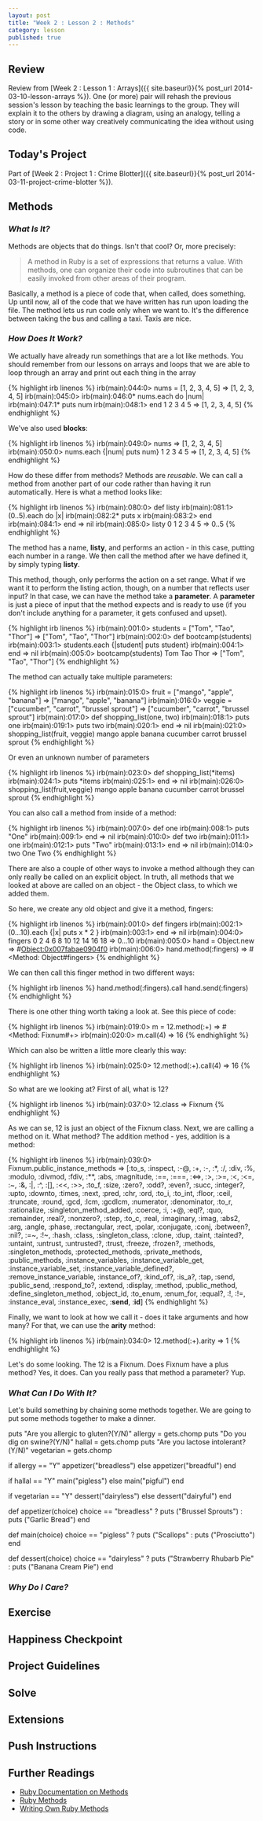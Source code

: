 ```yaml
---
layout: post
title: "Week 2 : Lesson 2 : Methods"
category: lesson
published: true
---
```


## Review

Review from [Week 2 : Lesson 1 : Arrays]({{ site.baseurl}}{% post_url 2014-03-10-lesson-arrays %}).  One (or more) pair will rehash the previous session's lesson by teaching the basic learnings to the group.  They will explain it to the others by drawing a diagram, using an analogy, telling a story or in some other way creatively communicating the idea without using code.

## Today's Project<a name="todays-project"></a>

Part of [Week 2 : Project 1 : Crime Blotter]({{ site.baseurl}}{% post_url 2014-03-11-project-crime-blotter %}).

## Methods

### _What Is It?_

Methods are objects that do things.  Isn't that cool?  Or, more precisely:

> A method in Ruby is a set of expressions that returns a value. With methods, one can organize their code into subroutines that can be easily invoked from other areas of their program. 

Basically, a method is a piece of code that, when called, does something.  Up until now, all of the code that we have written has run upon loading the file.  The method lets us run code only when we want to.  It's the difference between taking the bus and calling a taxi.  Taxis are nice.  

### _How Does It Work?_

We actually have already run somethings that are a lot like methods.  You should remember from our lessons on arrays and loops that we are able to loop through an array and print out each thing in the array

{% highlight irb linenos %}
irb(main):044:0> nums = [1, 2, 3, 4, 5]
=> [1, 2, 3, 4, 5]
irb(main):045:0> 
irb(main):046:0* nums.each do |num|
irb(main):047:1*     puts num
irb(main):048:1> end
1
2
3
4
5
=> [1, 2, 3, 4, 5]
{% endhighlight %}

We've also used **blocks**:

{% highlight irb linenos %}
irb(main):049:0> nums
=> [1, 2, 3, 4, 5]
irb(main):050:0> nums.each {|num| puts num}
1
2
3
4
5
=> [1, 2, 3, 4, 5]
{% endhighlight %}

How do these differ from methods?  Methods are _reusable_.  We can call a method from another part of our code rather than having it run automatically.  Here is what a method looks like:

{% highlight irb linenos %}
irb(main):080:0> def listy
irb(main):081:1> 	(0..5).each do |x|
irb(main):082:2* 		puts x
irb(main):083:2> 	end
irb(main):084:1> end
=> nil
irb(main):085:0> listy
0
1
2
3
4
5
=> 0..5
{% endhighlight %}

The method has a name, **listy**, and performs an action - in this case, putting each number in a range.  We then call the method after we have defined it, by simply typing **listy**. 

This method, though, only performs the action on a set range. What if we want it to perform the listing action, though, on a number that reflects user input?  In that case, we can have the method take a **parameter**.  A **parameter** is just a piece of input that the method expects and is ready to use (if you don't include anything for a parameter, it gets confused and upset).  

{% highlight irb linenos %}
irb(main):001:0> students = ["Tom", "Tao", "Thor"]
=> ["Tom", "Tao", "Thor"]
irb(main):002:0> def bootcamp(students)
irb(main):003:1> students.each {|student| puts student}
irb(main):004:1> end
=> nil
irb(main):005:0> bootcamp(students)
Tom
Tao
Thor
=> ["Tom", "Tao", "Thor"]
{% endhighlight %}

The method can actually take multiple parameters:

{% highlight irb linenos %}
irb(main):015:0> fruit = ["mango", "apple", "banana"]
=> ["mango", "apple", "banana"]
irb(main):016:0> veggie = ["cucumber", "carrot", "brussel sprout"]
=> ["cucumber", "carrot", "brussel sprout"]
irb(main):017:0> def shopping_list(one, two)
irb(main):018:1> puts one
irb(main):019:1> puts two
irb(main):020:1> end
=> nil
irb(main):021:0> shopping_list(fruit, veggie)
mango
apple
banana
cucumber
carrot
brussel sprout
{% endhighlight %}

Or even an unknown number of parameters

{% highlight irb linenos %}
irb(main):023:0> def shopping_list(*items)
irb(main):024:1> puts *items
irb(main):025:1> end
=> nil
irb(main):026:0> shopping_list(fruit,veggie)
mango
apple
banana
cucumber
carrot
brussel sprout
{% endhighlight %}

You can also call a method from inside of a method:

{% highlight irb linenos %}
irb(main):007:0> def one
irb(main):008:1> 	puts "One"
irb(main):009:1> end
=> nil
irb(main):010:0> def two
irb(main):011:1> 	one
irb(main):012:1> 	puts "Two"
irb(main):013:1> end
=> nil
irb(main):014:0> two
One
Two
{% endhighlight %}

There are also a couple of other ways to invoke a method although they can only really be called on an explicit object.  In truth, all methods that we looked at above are called on an object - the Object class, to which we added them.  

So here, we create any old object and give it a method, fingers:

{% highlight irb linenos %}
irb(main):001:0> def fingers
irb(main):002:1>   (0...10).each {|x| puts x * 2 }
irb(main):003:1> end
=> nil
irb(main):004:0> fingers
0
2
4
6
8
10
12
14
16
18
=> 0...10
irb(main):005:0> hand = Object.new
=> #<Object:0x007fabae0904f0>
irb(main):006:0> hand.method(:fingers)
=> #<Method: Object#fingers>
{% endhighlight %}

We can then call this finger method in two different ways:

{% highlight irb linenos %}
hand.method(:fingers).call
hand.send(:fingers)
{% endhighlight %}

There is one other thing worth taking a look at.  See this piece of code:

{% highlight irb linenos %}
irb(main):019:0> m = 12.method(:+)
=> #<Method: Fixnum#+>
irb(main):020:0> m.call(4)
=> 16
{% endhighlight %}

Which can also be written a little more clearly this way:

{% highlight irb linenos %}
irb(main):025:0> 12.method(:+).call(4)
=> 16
{% endhighlight %}

So what are we looking at?  First of all, what is 12?  

{% highlight irb linenos %}
irb(main):037:0> 12.class
=> Fixnum
{% endhighlight %}

As we can se, 12 is just an object of the Fixnum class.  Next, we are calling a method on it.  What method?  The addition method - yes, addition is a method: 

{% highlight irb linenos %}
irb(main):039:0> Fixnum.public_instance_methods
=> [:to_s, :inspect, :-@, :+, :-, :*, :/, :div, :%, :modulo, :divmod, :fdiv, :**, :abs, :magnitude, :==, :===, :<=>, :>, :>=, :<, :<=, :~, :&, :|, :^, :[], :<<, :>>, :to_f, :size, :zero?, :odd?, :even?, :succ, :integer?, :upto, :downto, :times, :next, :pred, :chr, :ord, :to_i, :to_int, :floor, :ceil, :truncate, :round, :gcd, :lcm, :gcdlcm, :numerator, :denominator, :to_r, :rationalize, :singleton_method_added, :coerce, :i, :+@, :eql?, :quo, :remainder, :real?, :nonzero?, :step, :to_c, :real, :imaginary, :imag, :abs2, :arg, :angle, :phase, :rectangular, :rect, :polar, :conjugate, :conj, :between?, :nil?, :=~, :!~, :hash, :class, :singleton_class, :clone, :dup, :taint, :tainted?, :untaint, :untrust, :untrusted?, :trust, :freeze, :frozen?, :methods, :singleton_methods, :protected_methods, :private_methods, :public_methods, :instance_variables, :instance_variable_get, :instance_variable_set, :instance_variable_defined?, :remove_instance_variable, :instance_of?, :kind_of?, :is_a?, :tap, :send, :public_send, :respond_to?, :extend, :display, :method, :public_method, :define_singleton_method, :object_id, :to_enum, :enum_for, :equal?, :!, :!=, :instance_eval, :instance_exec, :__send__, :__id__]
{% endhighlight %}

Finally, we want to look at how we call it - does it take arguments and how many?  For that, we can use the **arity** method:

{% highlight irb linenos %}
irb(main):034:0> 12.method(:+).arity
=> 1
{% endhighlight %}

Let's do some looking.  The 12 is a Fixnum.  Does Fixnum have a plus method?  Yes, it does.  Can you really pass that method a parameter?  Yup.







### _What Can I Do With It?_

Let's build something by chaining some methods together.  We are going to put some methods together to make a dinner.  

puts "Are you allergic to gluten?(Y/N)"
allergy = gets.chomp
puts "Do you dig on swine?(Y/N)"
hallal = gets.chomp
puts "Are you lactose intolerant?(Y/N)"
vegetarian = gets.chomp

if allergy == "Y"
	appetizer("breadless")
else
	appetizer("breadful")
end

if hallal == "Y"
	main("pigless")
else
	main("pigful")
end

if vegetarian == "Y"
	dessert("dairyless")
else
	dessert("dairyful")
end

def appetizer(choice)
	choice == "breadless" ? puts ("Brussel Sprouts") : puts ("Garlic Bread")
end

def main(choice)
	choice == "pigless" ? puts ("Scallops" : puts ("Prosciutto")
end

def dessert(choice)
	choice == "dairyless" ? puts ("Strawberry Rhubarb Pie" : puts ("Banana Cream Pie")
end

### _Why Do I Care?_

## Exercise

## Happiness Checkpoint

## Project Guidelines

## Solve

## Extensions

## Push Instructions

## Further Readings

* [Ruby Documentation on Methods](http://www.ruby-doc.org/core-2.1.0/Method.html)
* [Ruby Methods](http://www.tutorialspoint.com/ruby/ruby_methods.htm)
* [Writing Own Ruby Methods](http://rubylearning.com/satishtalim/writing_own_ruby_methods.html)